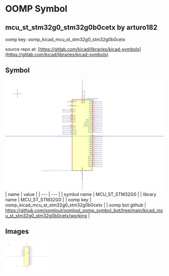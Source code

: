 # OOMP Symbol  
## mcu_st_stm32g0_stm32g0b0cetx  by arturo182  
  
oomp key: oomp_kicad_mcu_st_stm32g0_stm32g0b0cetx  
  
source repo at: [https://gitlab.com/kicad/libraries/kicad-symbols](https://gitlab.com/kicad/libraries/kicad-symbols)  
## Symbol  
  
[![working.png](working_600.png)](working.png)  
| name | value | 
| --- | --- | 
| symbol name | MCU_ST_STM32G0 | 
| library name | MCU_ST_STM32G0 | 
| oomp key | oomp_kicad_mcu_st_stm32g0_stm32g0b0cetx | 
| oomp bot github | https://github.com/oomlout/oomlout_oomp_symbol_bot/tree/main/kicad_mcu_st_stm32g0_stm32g0b0cetx/working | 
## Images  
  
[![working.png](working_140.png)](working.png)  
